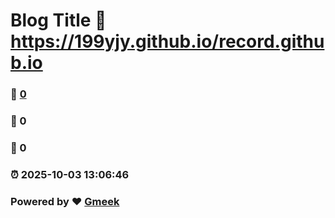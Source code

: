 # Blog Title :link: https://199yjy.github.io/record.github.io 
### :page_facing_up: [0](https://199yjy.github.io/record.github.io/tag.html) 
### :speech_balloon: 0 
### :hibiscus: 0 
### :alarm_clock: 2025-10-03 13:06:46 
### Powered by :heart: [Gmeek](https://github.com/Meekdai/Gmeek)
